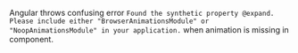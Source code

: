 Angular throws confusing error `Found the synthetic property @expand. Please include either "BrowserAnimationsModule" or "NoopAnimationsModule" in your application.` when animation is missing in component.
